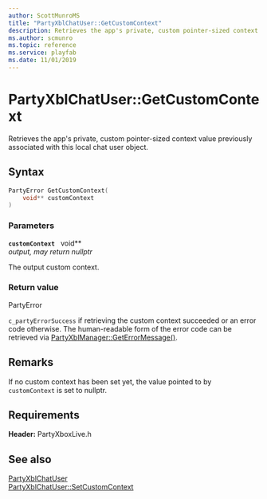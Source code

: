 ```yaml
---
author: ScottMunroMS
title: "PartyXblChatUser::GetCustomContext"
description: Retrieves the app's private, custom pointer-sized context value previously associated with this local chat user object.
ms.author: scmunro
ms.topic: reference
ms.service: playfab
ms.date: 11/01/2019
---
```


# PartyXblChatUser::GetCustomContext  

Retrieves the app's private, custom pointer-sized context value previously associated with this local chat user object.  

## Syntax  
  
```cpp
PartyError GetCustomContext(  
    void** customContext  
)  
```  
  
### Parameters  
  
**`customContext`** &nbsp; void**  
*output, may return nullptr*  
  
The output custom context.  
  
  
### Return value  
PartyError
  
```c_partyErrorSuccess``` if retrieving the custom context succeeded or an error code otherwise. The human-readable form of the error code can be retrieved via [PartyXblManager::GetErrorMessage()](../../PartyXblManager/methods/partyxblmanager_geterrormessage.md).
  
## Remarks  
  
If no custom context has been set yet, the value pointed to by `customContext` is set to nullptr.
  
## Requirements  
  
**Header:** PartyXboxLive.h
  
## See also  
[PartyXblChatUser](../partyxblchatuser.md)  
[PartyXblChatUser::SetCustomContext](partyxblchatuser_setcustomcontext.md)
  
  
